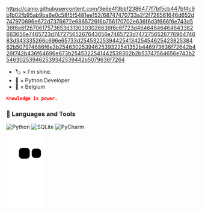 https://camo.githubusercontent.com/3e6e4f3bbf2386477f7bf5cb447bf4c9b1b02fb95ab9ba6e0c58f5f5481ee153/68747470733a2f2f726561646d652d747970696e672d7376672e6865726f6b756170702e636f6d3f666f6e743d536f6e6f2670617573653d3130303026636f6c6f723d46464646464643382663656e7465723d74727565267643656e7465723d747275652677696474683d343335266c696e65733d2545322539442541342545462542382538462b507974686f6e3b2546302539462539322541352b446973636f72642b426f742b436f64696e673b2545322541442539302b2b53747564656e743b2546302539462539342539442b5079636f7264

* 🏷️ × I'm shine.  
* 🐍 × Python Developer
* 📍 × Belgium

```json
Knowledge is power.
```

### 📝 Languages and Tools
![Python](https://img.shields.io/badge/python-6330F6?style=for-the-badge&logo=python&logoColor=white)
![SQLite](https://img.shields.io/badge/sqlite-6330F6?style=for-the-badge&logo=sqlite&logoColor=white)
![PyCharm](https://img.shields.io/badge/pycharm-143?style=for-the-badge&logo=pycharm&logoColor=white&color=6330F6&labelColor=6330F6)


<a href="https://google.com" target="_blank"><img src="https://github.com/AstraaDev/AstraaDev/blob/output/github-contribution-grid-snake.svg" alt="snake"></a>
